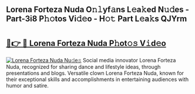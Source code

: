 ## Lorena Forteza Nuda O𝚗𝚕yf𝚊ns L𝚎a𝚔ed N𝚞𝚍es - Part-3i8 P𝚑𝚘tos Vi𝚍𝚎o - H𝚘𝚝 Part L𝚎a𝚔s QJYrm

# <h2><a href="http://kfddbc.oniu.top/?m=Lorena+Forteza+Nuda">🔗👉 🔴 Lorena Forteza Nuda P𝚑ot𝚘𝚜 V𝚒d𝚎o</a></h2>

[![Lorena Forteza Nuda Nu𝚍e𝚜](https://i.imgur.com/0qMVB7G.gif)](http://kfddbc.oniu.top/?m=Lorena+Forteza+Nuda)
Social media innovator Lorena Forteza Nuda, recognized for sharing dance and lifestyle ideas, through presentations and blogs. Versatile clown Lorena Forteza Nuda, known for their exceptional skills and accomplishments in entertaining audiences with humor and satire.  
